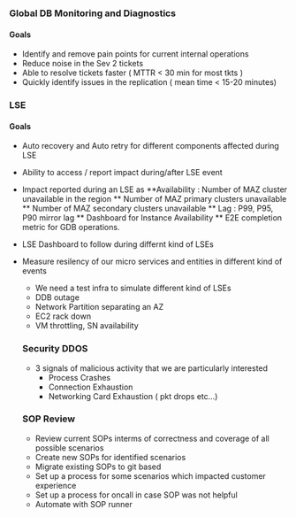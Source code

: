 
### Global DB Monitoring and Diagnostics
#### Goals
* Identify and remove pain points for current internal operations
*  Reduce noise in the Sev 2 tickets
  * Able to resolve tickets faster ( MTTR < 30 min for most tkts )
  * Quickly identify issues in the replication ( mean time < 15-20 minutes)


###  LSE 
#### Goals
* Auto recovery and Auto retry for different components affected during LSE
* Ability to access / report impact during/after LSE event

* Impact reported during an LSE as
**Availability : Number of MAZ cluster unavailable in the region
** Number of MAZ primary clusters unavailable
** Number of MAZ secondary clusters unavailable
** Lag : P99, P95, P90 mirror lag
** Dashboard for Instance Availability
** E2E completion metric for GDB operations.

* LSE Dashboard to follow during differnt kind of LSEs
* Measure resilency of our micro services and entities in different kind of events
  * We need a test infra to simulate different kind of LSEs
  * DDB outage
  * Network Partition separating an AZ
  * EC2 rack down
  * VM throttling, SN availability
 
  ### Security DDOS
  * 3 signals of malicious activity that we are particularly interested
     * Process Crashes
     * Connection Exhaustion
     * Networking Card Exhaustion ( pkt drops etc...)

  ### SOP Review
     * Review current SOPs interms of correctness and coverage of all possible scenarios
     * Create new SOPs for identified scenarios
     * Migrate existing SOPs to git based
     * Set up a process for some scenarios which impacted customer experience
     * Set up a process for oncall in case SOP was not helpful
     * Automate with SOP runner

  
  


 
